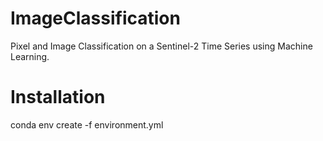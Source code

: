 # ImageClassification
Pixel and Image Classification on a Sentinel-2 Time Series using Machine Learning.

# Installation
conda env create -f environment.yml
